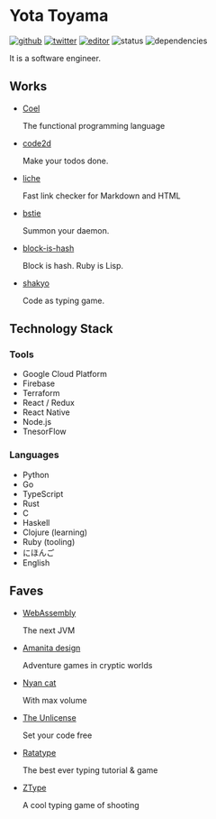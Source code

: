 # Yota Toyama

[![github](https://img.shields.io/badge/github-raviqqe-red.svg?style=flat-square)](https://github.com/raviqqe)
[![twitter](https://img.shields.io/badge/twitter-raviqqe-blue.svg?style=flat-square)](https://github.com/raviqqe)
[![editor](https://img.shields.io/badge/editor-vim-brightgreen.svg?style=flat-square)](https://github.com/neovim/neovim)
![status](https://img.shields.io/badge/status-alive-green.svg?style=flat-square)
![dependencies](https://img.shields.io/badge/dependencies-coffee-lightgrey.svg?style=flat-square)

It is a software engineer.

## Works

- [Coel](https://github.com/coel-lang/coel)

  The functional programming language

- [code2d](https://code2d.net)

  Make your todos done.

- [liche](https://github.com/raviqqe/liche)

  Fast link checker for Markdown and HTML

- [bstie](https://github.com/raviqqe/bstie)

  Summon your daemon.

- [block-is-hash](https://github.com/raviqqe/block-is-hash)

  Block is hash. Ruby is Lisp.

- [shakyo](https://github.com/raviqqe/shakyo)

  Code as typing game.

## Technology Stack

### Tools

- Google Cloud Platform
- Firebase
- Terraform
- React / Redux
- React Native
- Node.js
- TnesorFlow

### Languages

- Python
- Go
- TypeScript
- Rust
- C
- Haskell
- Clojure (learning)
- Ruby (tooling)
- にほんご
- English

## Faves

- [WebAssembly](http://webassembly.org)

  The next JVM

- [Amanita design](http://amanita-design.net/)

  Adventure games in cryptic worlds

- [Nyan cat](http://www.nyan.cat/)

  With max volume

- [The Unlicense](https://unlicense.org)

  Set your code free

- [Ratatype](http://www.ratatype.com/)

  The best ever typing tutorial & game

- [ZType](http://zty.pe)

  A cool typing game of shooting
